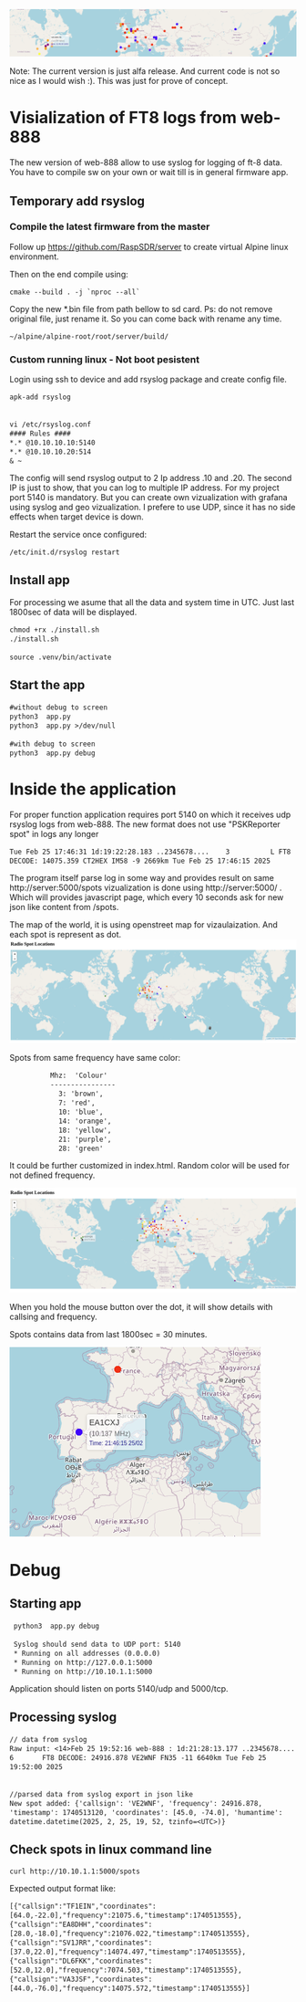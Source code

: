 ![banner view](./document/ft8-view.png "ft8 view")

Note: The current version is just alfa release. And current code is not so nice as I would wish :). This was just for prove of concept.

# Visialization of FT8 logs from web-888

The new version of web-888 allow to use syslog for logging of ft-8 data.
You have to compile sw on your own or wait till is in general firmware app.




## Temporary add rsyslog

### Compile the latest firmware from the master
Follow up https://github.com/RaspSDR/server to create virtual Alpine linux environment.

Then on the end compile using:
```
cmake --build . -j `nproc --all`
```

Copy the new *.bin file from path bellow to sd card. 
Ps: do not remove original file, just rename it.
So you can come back with rename any time.

```
~/alpine/alpine-root/root/server/build/
```



### Custom running linux - Not boot pesistent

Login using ssh to device and add rsyslog package and create config file.

```
apk-add rsyslog


vi /etc/rsyslog.conf
#### Rules ####
*.* @10.10.10.10:5140
*.* @10.10.10.20:514
& ~
```

The config will send rsyslog output to 2 Ip address .10 and .20. The second IP is just to show, 
that you can log to multiple IP address. For my project port 5140 is mandatory.
But you can create own vizualization with grafana using syslog and geo vizualization.
I prefere to use UDP, since it has no side effects when target device is down.

Restart the service once configured:
```
/etc/init.d/rsyslog restart
```


## Install app

For processing we asume that all the data and system time in UTC.
Just last 1800sec of data will be displayed.

```
chmod +rx ./install.sh
./install.sh

source .venv/bin/activate
```


## Start the app
```
#without debug to screen
python3  app.py 
python3  app.py >/dev/null

#with debug to screen
python3  app.py debug
```


# Inside the application

For proper function application requires port 5140 on which it receives udp rsyslog logs from web-888.
The new format does not use "PSKReporter spot" in logs any longer

```
Tue Feb 25 17:46:31 1d:19:22:28.183 ..2345678....    3          L FT8 DECODE: 14075.359 CT2HEX IM58 -9 2669km Tue Feb 25 17:46:15 2025
```

The program itself parse log in some way and provides result on same  http://server:5000/spots vizualization is done using
http://server:5000/ . Which will provides javascript page, which every 10 seconds ask for new json like content from /spots.

The map of the world, it is using openstreet map for vizaulaization. And each spot is represent as dot.
![world map](./document/show-all.png "world map")

Spots from same frequency have same color:
```
          Mhz:  'Colour'
          ----------------
            3: 'brown',
            7: 'red',
            10: 'blue',
            14: 'orange',
            18: 'yellow',
            21: 'purple',
            28: 'green'
```
It could be further customized in index.html.
Random color will be used for not defined frequency.


![detail](./document/detail.png "detail")

When you hold the mouse button over the dot, it will show details with callsing and frequency.

Spots contains data from last 1800sec = 30 minutes.

![detail time](./document/withTime.png "detail time")


# Debug


## Starting app
```
 python3  app.py debug 

 Syslog should send data to UDP port: 5140
 * Running on all addresses (0.0.0.0)
 * Running on http://127.0.0.1:5000
 * Running on http://10.10.1.1:5000
```

Application should listen on ports 5140/udp and 5000/tcp.


## Processing  syslog


```
// data from syslog
Raw input: <14>Feb 25 19:52:16 web-888 : 1d:21:28:13.177 ..2345678....       6       FT8 DECODE: 24916.878 VE2WNF FN35 -11 6640km Tue Feb 25 19:52:00 2025


//parsed data from syslog export in json like
New spot added: {'callsign': 'VE2WNF', 'frequency': 24916.878, 'timestamp': 1740513120, 'coordinates': [45.0, -74.0], 'humantime': datetime.datetime(2025, 2, 25, 19, 52, tzinfo=<UTC>)}
```


## Check spots in linux command line
```
curl http://10.10.1.1:5000/spots
```

Expected output format like:
```
[{"callsign":"TF1EIN","coordinates":[64.0,-22.0],"frequency":21075.6,"timestamp":1740513555},{"callsign":"EA8DHH","coordinates":[28.0,-18.0],"frequency":21076.022,"timestamp":1740513555},{"callsign":"SV1JRR","coordinates":[37.0,22.0],"frequency":14074.497,"timestamp":1740513555},{"callsign":"DL6FKK","coordinates":[52.0,12.0],"frequency":7074.503,"timestamp":1740513555},{"callsign":"VA3JSF","coordinates":[44.0,-76.0],"frequency":14075.572,"timestamp":1740513555}]
```